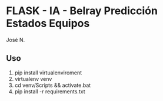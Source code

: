 # FLASK - IA - Belray Predicción Estados Equipos

José N.

## Uso

1. pip install virtualenviroment
2. virtualenv venv
3. cd venv/Scripts && activate.bat
4. pip install -r requirements.txt
